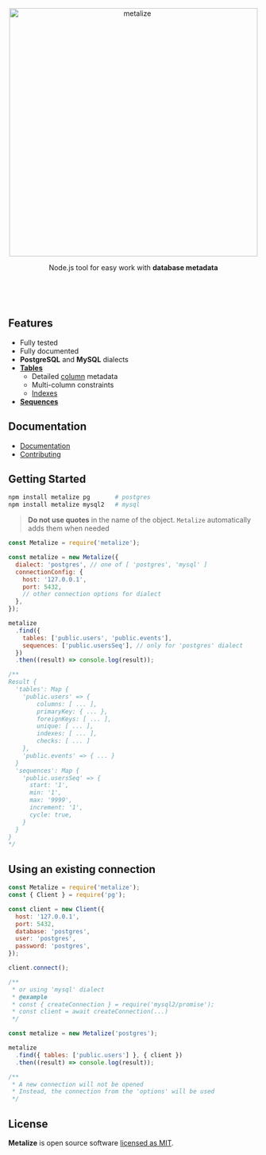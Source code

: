 <br/>
<br/>

<p align='center'>
  <img src='https://multum.github.io/metalize/logo.svg' alt='metalize' width='500px'>
</p>
<p align='center'>Node.js tool for easy work with <strong>database metadata</strong></p>

<p align='center'>
  <img src='https://github.com/multum/metalize/workflows/Lint%20and%20test/badge.svg' alt=''/>
  <a href='https://github.com/multum/metalize/blob/main/LICENSE'><img src='https://img.shields.io/npm/l/metalize.svg?style=flat' alt=''></a>
  <a href='https://www.npmjs.com/package/metalize'><img src='https://img.shields.io/npm/v/metalize.svg?style=flat' alt=''></a>
  <img src='https://img.shields.io/codecov/c/github/multum/metalize.svg?style=flat' alt=''>
</p>

<br/>

## Features

- Fully tested
- Fully documented
- **PostgreSQL** and **MySQL** dialects
- [**Tables**](https://multum.github.io/metalize/#/metadata/table)
  - Detailed [column](https://multum.github.io/metalize/#/metadata/column) metadata
  - Multi-column constraints
  - [Indexes](https://multum.github.io/metalize/#/metadata/index)
- [**Sequences**](https://multum.github.io/metalize/#/metadata/sequence)

## Documentation

- [Documentation](https://multum.github.io/metalize/#/)
- [Contributing](https://github.com/multum/metalize/blob/main/CONTRIBUTING.md)

## Getting Started

```bash
npm install metalize pg       # postgres
npm install metalize mysql2   # mysql
```

> **Do not use quotes** in the name of the object. `Metalize` automatically adds them when needed

```javascript
const Metalize = require('metalize');

const metalize = new Metalize({
  dialect: 'postgres', // one of [ 'postgres', 'mysql' ]
  connectionConfig: {
    host: '127.0.0.1',
    port: 5432,
    // other connection options for dialect
  },
});

metalize
  .find({
    tables: ['public.users', 'public.events'],
    sequences: ['public.usersSeq'], // only for 'postgres' dialect
  })
  .then((result) => console.log(result));

/**
Result {
  'tables': Map {
    'public.users' => {
        columns: [ ... ],
        primaryKey: { ... },
        foreignKeys: [ ... ],
        unique: [ ... ],
        indexes: [ ... ],
        checks: [ ... ]
    },
    'public.events' => { ... }
  }
  'sequences': Map {
    'public.usersSeq' => {
      start: '1',
      min: '1',
      max: '9999',
      increment: '1',
      cycle: true,
    }
  }
}
*/
```

## Using an existing connection

```javascript
const Metalize = require('metalize');
const { Client } = require('pg');

const client = new Client({
  host: '127.0.0.1',
  port: 5432,
  database: 'postgres',
  user: 'postgres',
  password: 'postgres',
});

client.connect();

/**
 * or using 'mysql' dialect
 * @example
 * const { createConnection } = require('mysql2/promise');
 * const client = await createConnection(...)
 */

const metalize = new Metalize('postgres');

metalize
  .find({ tables: ['public.users'] }, { client })
  .then((result) => console.log(result));

/**
 * A new connection will not be opened
 * Instead, the connection from the 'options' will be used
 */
```

## License

**Metalize** is open source software [licensed as MIT](https://github.com/multum/metalize/blob/main/LICENSE).
